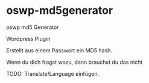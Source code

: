 # oswp-md5generator
oswp md5 Generator

Wordpress Plugin 

Erstellt aus einem Passwort ein MD5 hash.

Wenn du dich fragst wozu, dann brauchst du das nicht

TODO: Translate/Language einfügen.
